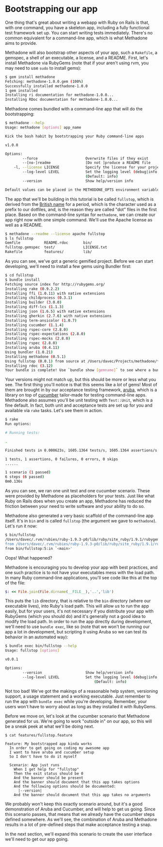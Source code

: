 # Bootstrapping our app

One thing that's great about writing a webapp with Ruby on Rails is that, with one command, you have a skeleton app, including
a fully functional test framework set up.  You can start writing tests immediately.  There's no common equivalent for a
command-line app, which is what Methadone aims to provide.

Methadone will also bootstrap other aspects of your app, such a `Rakefile`, a gemspec, a shell of an executable, a license, and a
README.  First, let's install Methadone via RubyGems (note that if your aren't using rvm, you may need to use `sudo` to install
gems):

```sh
$ gem install methadone
Fetching: methadone-1.0.0.gem (100%)
Successfully installed methadone-1.0.0
1 gem installed
Installing ri documentation for methadone-1.0.0...
Installing RDoc documentation for methadone-1.0.0...
```

Methadone comes bundled with a command-line app that will do the bootstrapping:

```sh
$ methadone --help
Usage: methadone [options] app_name

Kick the bash habit by bootstrapping your Ruby command-line apps

v1.0.0

Options:
        --force                      Overwrite files if they exist
        --[no-]readme                [Do not ]produce a README file
    -l, --license LICENSE            Specify the license for your project (mit|apache|custom|NONE)
        --log-level LEVEL            Set the logging level (debug|info|warn|error|fatal)
                                     (Default: info)
        --version                    Show help/version info

Default values can be placed in the METHODONE_OPTS environment variable
```

The app that we'll be building in this tutorial is be called `fullstop`, which is derived from the [British name][fullstop] for a period, which is the character used as a prefix to our dotfiles, and, is the reason they are called "dot" files in the first place.  Based on the command-line syntax for `methadone`, we can create our app right now with one simple command.  We'll use the Apache license as well as a README.

[fullstop]: http://en.wikipedia.org/wiki/Full_stop

```sh
$ methadone --readme --license apache fullstop
$ ls fullstop
Gemfile           README.rdoc       bin/              
fullstop.gemspec  test/             LICENSE.txt       
Rakefile          features/         lib/
```

As you can see, we've got a generic gemified project.  Before we can start developing, we'll need to install a few gems using Bundler first:

```sh
$ cd fullstop
$ bundle install
Fetching source index for http://rubygems.org/
Installing rake (0.9.2.2) 
Installing ffi (1.0.11) with native extensions 
Installing childprocess (0.3.1) 
Installing builder (3.0.0) 
Installing diff-lcs (1.1.3) 
Installing json (1.6.5) with native extensions 
Installing gherkin (2.7.6) with native extensions 
Installing term-ansicolor (1.0.7) 
Installing cucumber (1.1.4) 
Installing rspec-core (2.8.0) 
Installing rspec-expectations (2.8.0) 
Installing rspec-mocks (2.8.0) 
Installing rspec (2.8.0) 
Installing aruba (0.4.11) 
Using bundler (1.0.21) 
Installing methadone (0.5.1) 
Using fullstop (0.0.1) from source at /Users/davec/Projects/methadone/tutorial/code/fullstop 
Installing rdoc (3.12) 
Your bundle is complete! Use `bundle show [gemname]` to see where a bundled gem is installed.
```

Your versions might not match up, but this should be more or less what you see.  The first thing you'll notice is that this seems
like a *lot* of gems!  Most of them are brought in by our acceptance testing framework, [aruba][aruba], which is a library on top
of [cucumber][cucumber] tailor-made for testing command-line apps.  Methadone also assumes  you'll be unit
testing with `Test::Unit`, which is a fine default.   In fact, both unit and acceptance tests are set up for you and available
via `rake` tasks.  Let's see them in action.

[aruba]: http://www.github.com/cucumber/aruba
[cucumber]: http://cukes.info

```sh
$ rake
Run options: 

# Running tests:

.

Finished tests in 0.000623s, 1605.1364 tests/s, 1605.1364 assertions/s.

1 tests, 1 assertions, 0 failures, 0 errors, 0 skips
......

1 scenario (1 passed)
6 steps (6 passed)
0m0.136s
```

As you can see, we ran one unit test and one cucumber scenario.  These were provided by Methadone as placeholders for your tests.
Just like what Ruby on Rails does when you create an app, Methadone has reduced the friction between your need to write software
and your ability to do so.

Methadone also generated a very basic scaffold of the command-line app itself.  It's in `bin` and is called `fullstop` (the
argument we gave to `methadone`).  Let's run it now:

```sh
$ bin/fullstop
/Users/davec/.rvm/rubies/ruby-1.9.3-p0/lib/ruby/site_ruby/1.9.1/rubygems/custom_require.rb:36:in `require': cannot load such file -- fullstop (LoadError)
from /Users/davec/.rvm/rubies/ruby-1.9.3-p0/lib/ruby/site_ruby/1.9.1/rubygems/custom_require.rb:36:in `require'
from bin/fullstop:5:in `<main>'
```

Oops!  What happened?  

Methadone is encouraging you to develop your app with best practices, and one such practice is to not have your executables mess with the load path.  In many Ruby command-line applications, you'll see code like this at the top of the file:

```ruby
$: << File.join(File.dirname(__FILE__),'..','lib')
```

This puts the `lib` directory, that is relative to the `bin` directory (where our executable lives), into Ruby's load path.  This will allow *us* to run the app easily, but for your users, it's not necessary if you distribute your app with RubyGems (which you should do) and it's generally not a good idea to modify the load path.  In order to run the app directly during development, we'll need to use `bundle exec`, like so (note that we won't be running our app a lot in development, but scripting it using Aruba so we can test its behavior in an automated way):

```sh
$ bundle exec bin/fullstop --help
Usage: fullstop [options]

v0.0.1

Options:
        --version                    Show help/version info
        --log-level LEVEL            Set the logging level (debug|info|warn|error|fatal)
                                         (Default: info)
```


Not too bad!  We've got the makings of a reasonable help system, versioning support, a usage statement and a working executable.
Just remember to run the app with `bundle exec` while you're developing.  Remember, your users won't have to worry about as long
as they installed it with RubyGems.

Before we move on, let's look at the cucumber scenario that Methadone generated for us.  We're going to work "outside in" on our
app, so this will be a sneak peek at what we'll be doing next.

```sh
$ cat features/fullstop.feature 
```
```cucumber
Feature: My bootstrapped app kinda works
  In order to get going on coding my awesome app
  I want to have aruba and cucumber setup
  So I don't have to do it myself

  Scenario: App just runs
    When I get help for "fullstop"
    Then the exit status should be 0
    And the banner should be present
    And the banner should document that this app takes options
    And the following options should be documented:
      |--version|
    And the banner should document that this app takes no arguments
```

We probably won't keep this exactly scenario around, but it's a good demonstration of Aruba and Cucumber, and will help to get us
going.  Since this scenario passes, that means that we already have the cucumber steps defined somewhere.  As we'll see, the
combination of Aruba and Methadone results in a lot of pre-defined steps that make acceptance testing a snap.

In the next section, we'll expand this scenario to create the user interface we'll need to get our app going.
